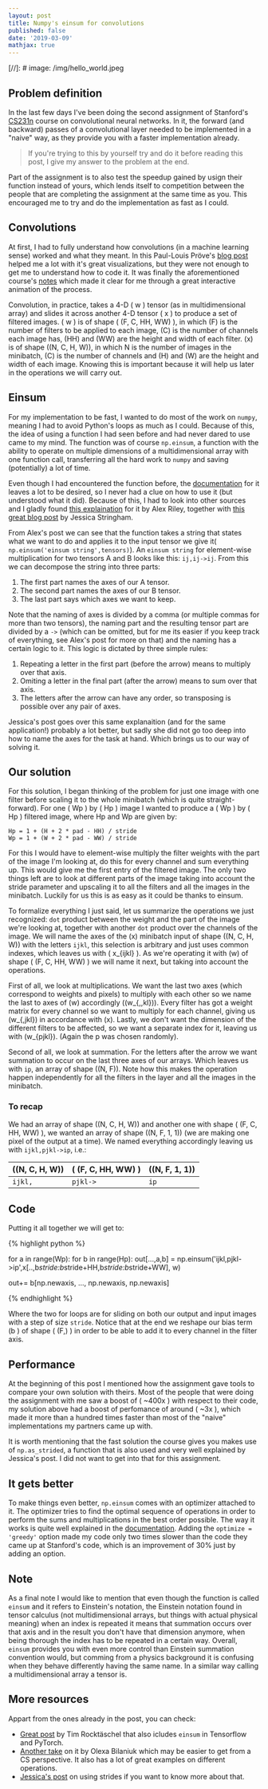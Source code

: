 ```yaml
---
layout: post
title: Numpy's einsum for convolutions
published: false
date: '2019-03-09'
mathjax: true
---
```


[//]: # image: /img/hello_world.jpeg
## Problem definition
In the last few days I've been doing the second assignment of Stanford's [CS231n](http://cs231n.stanford.edu/) course on convolutional neural networks. In it, the forward (and backward) passes of a convolutional layer needed to be implemented in a "naive" way, as they provide you with a faster implementation already.

> If you're trying to this by yourself try and do it before reading this post, I give my answer to the problem at the end.

Part of the assignment is to also test the speedup gained by usign their function instead of yours, which lends itself to competition between the people that are completing the assignment at the same time as you. This encouraged me to try and do the implementation as fast as I could.

## Convolutions

At first, I had to fully understand how convolutions (in a machine learning sense) worked and what they meant. In this Paul-Louis Pröve's [blog post](https://towardsdatascience.com/types-of-convolutions-in-deep-learning-717013397f4d) helped me a lot with it's great visualizations, but they were not enough to get me to understand how to code it. It was finally the aforementioned course's [notes](http://cs231n.github.io/convolutional-networks/) which made it clear for me through a great interactive animation of the process.

Convolution, in practice, takes a 4-D \( w \) tensor (as in multidimensional array) and slides it across another 4-D tensor \( x \) to produce a set of filtered images. \( w \) is of shape \( (F, C, HH, WW) \), in which \(F\) is the number of filters to be applied to each image, \(C\) is the number of channels each image has, \(HH\) and \(WW\) are the height and width of each filter. \(x\) is of shape \((N, C, H, W)\), in which N is the number of images in the minibatch, \(C\) is the number of channels and \(H\) and \(W\) are the height and width of each image. Knowing this is important because it will help us later in the operations we will carry out.

## Einsum

For my implementation to be fast, I wanted to do most of the work on `numpy`, meaning I had to avoid Python's loops as much as I could. Because of this, the idea of using a function I had seen before and had never dared to use came to my mind. The function was of course `np.einsum`, a function with the ability to operate on multiple dimensions of a multidimensional array with one function call, transferring all the hard work to  `numpy` and saving (potentially) a lot of time.

Even though I had encountered the function before, the [documentation](https://docs.scipy.org/doc/numpy/reference/generated/numpy.einsum.html) for it leaves a lot to be desired, so I never had a clue on how to use it (but understood what it did). Because of this, I had to look into other sources and I gladly found [this explaination](http://ajcr.net/Basic-guide-to-einsum/) for it by Alex Riley, together with [this great blog post](http://jessicastringham.net/2018/01/01/einsum.html) by Jessica Stringham.

From Alex's post we can see that the function takes a string that states what we want to do and applies it to the input tensor we give it(` np.einsum('einsum string',tensors)`). An `einsum string` for  element-wise multiplication for two tensors A and B looks like this: `ij,ij->ij`. From this we can decompose the string into three parts:

1. The first part names the axes of our A tensor.
2. The second part names the axes of our B tensor.
3. The last part says which axes we want to keep.

Note that the naming of axes is divided by a comma (or multiple commas for more than two tensors), the naming part and the resulting tensor part are divided by a `->` (which can be omitted, but for me its easier if you keep track of everything, see Alex's post for more on that) and the naming has a certain logic to it. This logic is dictated by three simple rules:

1. Repeating a letter in the first part (before the arrow) means to multiply over that axis.
2. Omiting a letter in the final part (after the arrow) means to sum over that axis.
3. The letters after the arrow can have any order, so transposing is possible over any pair of axes.

Jessica's post goes over this same explanaition (and for the same application!) probably a lot better, but sadly she did not go too deep into how to name the axes for the task at hand. Which brings us to our way of solving it.

## Our solution

For this solution, I began thinking of the problem for just one image with one filter before scaling it to the whole minibatch (which is quite straight-forward). For one \( Wp \) by \( Hp \) image I wanted to produce a \( Wp \) by \( Hp \) filtered image, where Hp and Wp are given by:

	Hp = 1 + (H + 2 * pad - HH) / stride
    Wp = 1 + (W + 2 * pad - WW) / stride

For this I would have to element-wise multiply the filter weights with the part of the image I'm looking at,  do this for every channel and sum everything up. This would give me the first entry of the filtered image. The only two things left are to look at different parts of the image taking into account the stride parameter and upscaling it to all the filters and all the images in the minibatch. Luckily for us this is as easy as it could be thanks to einsum.

To formalize everything I just said, let us summarize the operations we just recognized: `dot` product between the weight and the part of the image we're looking at, together with another `dot` product over the channels of the image. We will name the axes of the \(x\) minibatch input of shape \((N, C, H, W)\) with the letters `ijkl`, this selection is arbitrary and just uses common indexes, which leaves us with \( x_{ijkl} \). As we're operating it with \(w\) of shape \( (F, C, HH, WW) \) we will name it next, but taking into account the operations. 

First of all, we look at multiplications. We want the last two axes (which correspond to weights and pixels) to multiply with each other so we name the last to axes of \(w\) accordingly (\(w_{,,kl}\)). Every filter has got a weight matrix for every channel so we want to multiply for each channel, giving us \(w_{,jkl}\) in accordance with \(x\). Lastly, we don't want the dimension of the different filters to be affected, so we want a separate index for it, leaving us with \(w_{pjkl}\). (Again the p was chosen randomly).

Second of all, we look at summation. For the letters after the arrow we want summation to occur on the last three axes of our arrays. Which leaves us with `ip`, an array of shape \((N, F)\). Note how this makes the operation happen independently for all the filters in the layer and all the images in the minibatch.

### To recap

We had an array of shape \((N, C, H, W)\) and another one with shape \( (F, C, HH, WW) \), we wanted an array of shape \((N, F, 1, 1)\) (we are making one pixel of the output at a time). We named everything accordingly leaving us with `ijkl,pjkl->ip`, i.e.:

| \((N, C, H, W)\) | \( (F, C, HH, WW) \) | \((N, F, 1, 1)\) |
|--------------------|------------------------|--------------------|
| `ijkl,`            | `pjkl->`               | `ip`               |

## Code

Putting it all together we will get to:

{% highlight python %} 

for a in range(Wp):
	for b in range(Hp):
    	out[...,a,b] = np.einsum('ijkl,pjkl->ip',x[..,b*stride:b*stride+HH,b*stride:b*stride+WW], w)

out+= b[np.newaxis, ..., np.newaxis, np.newaxis] 
    
{% endhighlight %}

Where the two for loops are for sliding on both our output and input images with a step of size `stride`. Notice that at the end we reshape our bias term \(b \) of shape \( (F,) \) in order to be able to add it to every channel in the filter axis.


## Performance

At the beginning of this post I mentioned how the assignment gave tools to compare your own solution with theirs. Most of the people that were doing the assignment with me saw a boost of \( ~400x \) with respect to their code, my solution above had a boost of perfomance of around \( ~3x \), which made it more than a hundred times faster than most of the "naive" implementations my partners came up with. 

It is worth mentioning that the fast solution the course gives you makes use of `np.as_strided`, a function that is also used and very well explained by Jessica's post. I did not want to get into that for this assignment.

## It gets better

To make things even better, `np.einsum` comes with an optimizer attached to it. The optimizer tries to find the optimal sequence of operations in order to perform the sums and multiplications in the best order possible. The way it works is quite well explained in the [documentation](https://docs.scipy.org/doc/numpy/reference/generated/numpy.einsum.html). Adding the `optimize = 'greedy'` option made my code only two times slower than the code they came up at Stanford's code, which is an improvement of 30% just by adding an option.

## Note

As a final note I would like to mention that even though the function is called `einsum` and it refers to Einstein's notation, the Einstein notation found in tensor calculus (not multidimensional arrays, but things with actual physical meaning) when an index is repeated it means that summation occurs over that axis and in the result you don't have that dimension anymore, when being thorough the index has to be repeated in a certain way. Overall, `einsum` provides you with even more control than Einstein summation convention would, but comming from a physics background it is confusing when they behave differently having the same name. In a similar way calling a multidimensional array a tensor is.

## More resources

Appart from the ones already in the post, you can check:

- [Great post](https://rockt.github.io/2018/04/30/einsum) by Tim Rocktäschel that also icludes `einsum` in Tensorflow and PyTorch.
- [Another take](https://obilaniu6266h16.wordpress.com/2016/02/04/einstein-summation-in-numpy/) on it by Olexa Bilaniuk which may be easier to get from a CS perspective. It also has a lot of great examples on different operations.
- [Jessica's post](http://jessicastringham.net/2017/12/31/stride-tricks.html) on using strides if you want to know more about that. 









